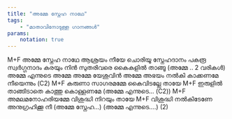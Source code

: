 ```yaml
---
title: "അമ്മേ സ്നേഹ നാഥേ"
tags:
    - "മാതാവിനോടുള്ള ഗാനങ്ങൾ"
params:
    notation: true
---
```


M+F
അമ്മേ സ്നേഹ നാഥേ
ആശ്രയം നീയേ
ചൊരിയൂ സ്നേഹദാനം
പകരൂ സ്വർഗ്ഗനാദം
കരയും നിൻ സുതരിവരെ
കൈകളിൽ താങ്ങൂ
(അമ്മേ .. 2 വരികൾ)
അമ്മേ എന്നുടെ അമ്മേ
അമ്മേ യേശുവിൻ അമ്മേ
അഭയം നൽകി
കാക്കണമേ നീയെന്നും (C2)
M+F
കരുണാ സാഗരമമ്മേ
കൈവിടല്ലേ തായേ
M+F
ഇരുളിൽ താങ്ങിടാതെ
കാത്തു കൊള്ളണമേ
(അമ്മേ എന്നുടെ... (C2))
M+F
അമലമനോഹരിയമ്മേ
വിശുദ്ധി നിറയും തായേ
M+F
വിശുദ്ധി നൽകിടേണേ
അനുഗ്രഹിക്കൂ നീ
(അമ്മേ സ്നേഹ...)
(അമ്മേ എന്നുടെ....) (2)
